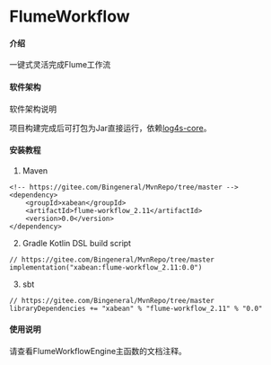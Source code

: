 # FlumeWorkflow

#### 介绍
一键式灵活完成Flume工作流

#### 软件架构
软件架构说明

项目构建完成后可打包为Jar直接运行，依赖[log4s-core](https://gitee.com/Bingeneral/MvnRepo/tree/master/xabean/log4s-core_2.11)。

#### 安装教程

1. Maven
```
<!-- https://gitee.com/Bingeneral/MvnRepo/tree/master -->
<dependency>
    <groupId>xabean</groupId>
    <artifactId>flume-workflow_2.11</artifactId>
    <version>0.0</version>
</dependency>
```
2. Gradle Kotlin DSL build script
```
// https://gitee.com/Bingeneral/MvnRepo/tree/master
implementation("xabean:flume-workflow_2.11:0.0")
```
3. sbt
```
// https://gitee.com/Bingeneral/MvnRepo/tree/master
libraryDependencies += "xabean" % "flume-workflow_2.11" % "0.0"
```

#### 使用说明

请查看FlumeWorkflowEngine主函数的文档注释。
